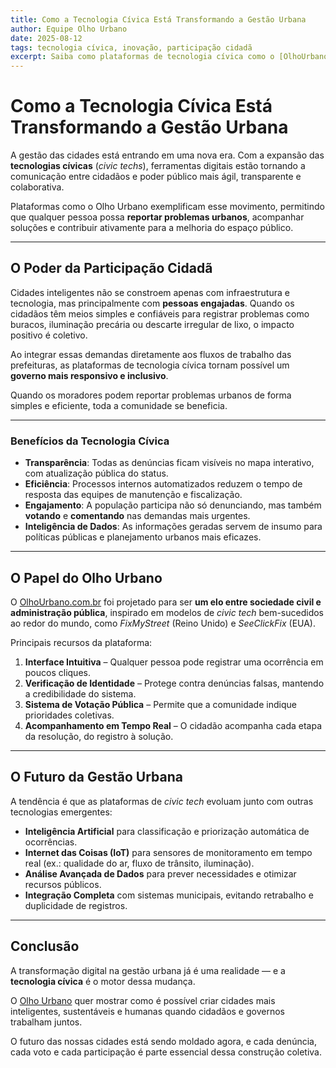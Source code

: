 ```yaml
---
title: Como a Tecnologia Cívica Está Transformando a Gestão Urbana
author: Equipe Olho Urbano
date: 2025-08-12
tags: tecnologia cívica, inovação, participação cidadã
excerpt: Saiba como plataformas de tecnologia cívica como o [OlhoUrbano.com.br](https://olhourbano.com.br) estão conectando cidadãos e governos para resolver problemas urbanos de forma mais rápida, transparente e participativa.
---
```


# Como a Tecnologia Cívica Está Transformando a Gestão Urbana

A gestão das cidades está entrando em uma nova era. Com a expansão das **tecnologias cívicas** (*civic techs*), ferramentas digitais estão tornando a comunicação entre cidadãos e poder público mais ágil, transparente e colaborativa.  

Plataformas como o Olho Urbano exemplificam esse movimento, permitindo que qualquer pessoa possa **reportar problemas urbanos**, acompanhar soluções e contribuir ativamente para a melhoria do espaço público.

---

## O Poder da Participação Cidadã

Cidades inteligentes não se constroem apenas com infraestrutura e tecnologia, mas principalmente com **pessoas engajadas**. Quando os cidadãos têm meios simples e confiáveis para registrar problemas como buracos, iluminação precária ou descarte irregular de lixo, o impacto positivo é coletivo.  

Ao integrar essas demandas diretamente aos fluxos de trabalho das prefeituras, as plataformas de tecnologia cívica tornam possível um **governo mais responsivo e inclusivo**.

Quando os moradores podem reportar problemas urbanos de forma simples e eficiente, toda a comunidade se beneficia.


---

### Benefícios da Tecnologia Cívica

- **Transparência**: Todas as denúncias ficam visíveis no mapa interativo, com atualização pública do status.  
- **Eficiência**: Processos internos automatizados reduzem o tempo de resposta das equipes de manutenção e fiscalização.  
- **Engajamento**: A população participa não só denunciando, mas também **votando** e **comentando** nas demandas mais urgentes.  
- **Inteligência de Dados**: As informações geradas servem de insumo para políticas públicas e planejamento urbanos mais eficazes.  

---

## O Papel do Olho Urbano

O [OlhoUrbano.com.br](https://olhourbano.com.br) foi projetado para ser **um elo entre sociedade civil e administração pública**, inspirado em modelos de *civic tech* bem-sucedidos ao redor do mundo, como *FixMyStreet* (Reino Unido) e *SeeClickFix* (EUA).

Principais recursos da plataforma:  

1. **Interface Intuitiva** – Qualquer pessoa pode registrar uma ocorrência em poucos cliques.  
2. **Verificação de Identidade** – Protege contra denúncias falsas, mantendo a credibilidade do sistema.  
3. **Sistema de Votação Pública** – Permite que a comunidade indique prioridades coletivas.  
4. **Acompanhamento em Tempo Real** – O cidadão acompanha cada etapa da resolução, do registro à solução.  

---

## O Futuro da Gestão Urbana

A tendência é que as plataformas de *civic tech* evoluam junto com outras tecnologias emergentes:  

- **Inteligência Artificial** para classificação e priorização automática de ocorrências.  
- **Internet das Coisas (IoT)** para sensores de monitoramento em tempo real (ex.: qualidade do ar, fluxo de trânsito, iluminação).  
- **Análise Avançada de Dados** para prever necessidades e otimizar recursos públicos.  
- **Integração Completa** com sistemas municipais, evitando retrabalho e duplicidade de registros.  

---

## Conclusão

A transformação digital na gestão urbana já é uma realidade — e a **tecnologia cívica** é o motor dessa mudança.  

O [Olho Urbano](https://olhourbano.com.br) quer mostrar como é possível criar cidades mais inteligentes, sustentáveis e humanas quando cidadãos e governos trabalham juntos.

O futuro das nossas cidades está sendo moldado agora, e cada denúncia, cada voto e cada participação é parte essencial dessa construção coletiva.
